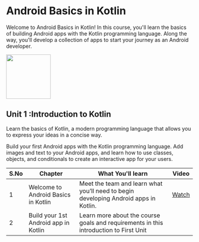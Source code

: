 # Android Basics in Kotlin 
Welcome to Android Basics in Kotlin! In this course, you'll learn the basics of building Android apps with the Kotlin programming language. Along the way, you'll develop a collection of apps to start your journey as an Android developer.

<img src="https://developer.android.com/static/images/hero-assets/android-basics-kotlin.svg" width="120px"/>

## Unit 1 :Introduction to Kotlin
Learn the basics of Kotlin, a modern programming language that allows you to express your ideas in a concise way.

Build your first Android apps with the Kotlin programming language. Add images and text to your Android apps, and learn how to use classes, objects, and conditionals to create an interactive app for your users.

|S.No | Chapter | What You'll learn | Video
|------|------|------|-------|
|1 | Welcome to Android Basics in Kotlin | Meet the team and learn what you’ll need to begin developing Android apps in Kotlin. | [Watch](https://youtu.be/OpQ3VzzgE0g)
|2 | Build your 1st Android app in Kotlin | Learn more about the course goals and requirements in this introduction to First Unit | 
